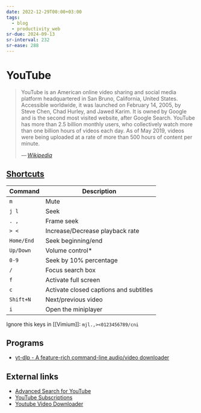 ```yaml
---
date: 2022-12-29T00:00+03:00
tags:
  - blog
  - productivity_web
sr-due: 2024-09-13
sr-interval: 232
sr-ease: 288
---
```


# YouTube

> YouTube is an American online video sharing and social media platform
> headquartered in San Bruno, California, United States. Accessible
> worldwide, it was launched on February 14, 2005, by Steve Chen, Chad
> Hurley, and Jawed Karim. It is owned by Google and is the second most visited
> website, after Google Search. YouTube has more than 2.5 billion monthly
> users, who collectively watch more than one billion hours of videos each
> day. As of May 2019, videos were being uploaded at a rate of more than 500
> hours of content per minute.
>
> — <cite>[Wikipedia](https://en.wikipedia.org/wiki/YouTube)</cite>

## [Shortcuts](https://support.google.com/youtube/answer/7631406)

| Command   | Description                            |
|-----------|----------------------------------------|
| `m`         | Mute                                   |
| `j l`       | Seek                                   |
| `. ,`       | Frame seek                             |
| `> <`       | Increase/Decrease playback rate        |
| `Home/End`  | Seek beginning/end                     |
| `Up/Down`   | Volume control*                         |
| `0-9`       | Seek by 10% percentage                 |
| `/`         | Focus search box                       |
| `f`         | Activate full screen                   |
| `c`         | Activate closed captions and subtitles |
| `Shift+N`   | Next/previous video                    |
| `i`         | Open the miniplayer                    |

Ignore this keys in [[Vimium]]: `mjl.,><0123456789/cni`

## Programs

- [yt-dlp - A feature-rich command-line audio/video downloader](https://github.com/yt-dlp/yt-dlp)

## External links

- [Advanced Search for YouTube](https://playlists.at/youtube/search/)
- [YouTube Subscriptions](https://www.youtube.com/feed/subscriptions)
- [Youtube Video Downloader](https://yt5s.biz/ru/)

